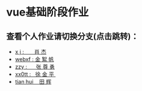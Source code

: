 # vue基础阶段作业
## 查看个人作业请切换分支(点击跳转)：
<ul>
<li><a href="https://github.com/Study-assignment/Vue-05/tree/xj"> x&nbsp;j&nbsp;:&nbsp; &nbsp;  &nbsp;&nbsp;&nbsp;肖&nbsp;杰</a></li>
<li><a href="https://github.com/Study-assignment/Vue-05/tree/webxf"> webxf&nbsp;:  金&nbsp;絮&nbsp;帆 </a></li>
<li><a href="https://github.com/Study-assignment/Vue-05/tree/zzy"> zzy&nbsp;:&nbsp; &nbsp;  &nbsp;&nbsp;张&nbsp;尊&nbsp;勇</a></li>
<li><a href="https://github.com/Study-assignment/Vue-05/tree/xx0tt"> xx0tt&nbsp;:&nbsp;  &nbsp;徐&nbsp;金&nbsp;平&nbsp; </a></li>
<li><a href="https://github.com/Study-assignment/Vue-05/tree/tianhui"> tian hui&nbsp;&nbsp;&nbsp;&nbsp;田&nbsp;辉</a></li>
</ul>
